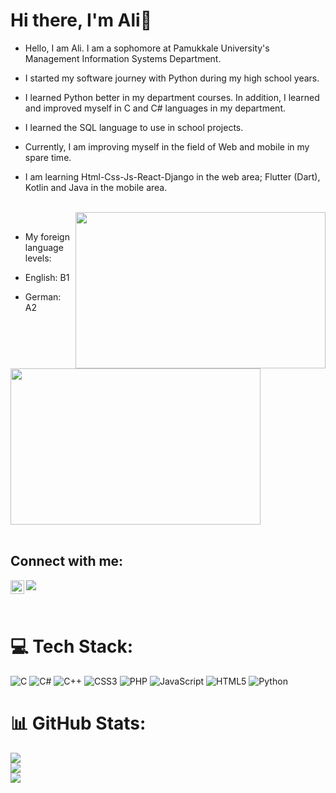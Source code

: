# Hi there, I'm Ali👋

* Hello, I am Ali. I am a sophomore at Pamukkale University's Management Information Systems Department.


* I started my software journey with Python during my high school years. 

* I learned Python better in my department courses. In addition, I learned and improved myself in C and C# languages ​​in my department.
* I learned the SQL language to use in school projects.
* Currently, I am improving myself in the field of Web and mobile in my spare time.
* I am learning Html-Css-Js-React-Django in the web area; Flutter (Dart), Kotlin and Java in the mobile area.
<br>
<img src="https://i.giphy.com/media/2IudUHdI075HL02Pkk/giphy.webp"  width="400" height="250" align="right" >
<br>

* My foreign language levels:

* English: B1
* German: A2

<br>

<img src="https://media4.giphy.com/media/v1.Y2lkPTc5MGI3NjExMmEzMzc3ZTNiZjY2MWI1MjJmMGY3OTM3NGRkNjc5ZTUzNjUyZGNlZSZjdD1n/2wgWwdQ05dAg64Dil6/giphy.gif"  width="400" height="250"  >




<br>
<br>

## Connect with me:

[![](https://visitcount.itsvg.in/api?id=alisuntur&icon=0&color=0)](https://visitcount.itsvg.in)
[<img  width="22" src="https://unpkg.com/simple-icons@v4/icons/linkedin.svg" align="left" />][linkedin]

[linkedin]: https://www.linkedin.com/in/alisuntur 

<br> 


# 💻 Tech Stack:
![C](https://img.shields.io/badge/c-%2300599C.svg?style=for-the-badge&logo=c&logoColor=white) ![C#](https://img.shields.io/badge/c%23-%23239120.svg?style=for-the-badge&logo=c-sharp&logoColor=white) ![C++](https://img.shields.io/badge/c++-%2300599C.svg?style=for-the-badge&logo=c%2B%2B&logoColor=white) ![CSS3](https://img.shields.io/badge/css3-%231572B6.svg?style=for-the-badge&logo=css3&logoColor=white) ![PHP](https://img.shields.io/badge/php-%23777BB4.svg?style=for-the-badge&logo=php&logoColor=white) ![JavaScript](https://img.shields.io/badge/javascript-%23323330.svg?style=for-the-badge&logo=javascript&logoColor=%23F7DF1E) ![HTML5](https://img.shields.io/badge/html5-%23E34F26.svg?style=for-the-badge&logo=html5&logoColor=white) ![Python](https://img.shields.io/badge/python-3670A0?style=for-the-badge&logo=python&logoColor=ffdd54)
# 📊 GitHub Stats:
![](https://github-readme-stats.vercel.app/api?username=alisuntur&theme=algolia&hide_border=false&include_all_commits=true&count_private=true)<br/>
![](https://github-readme-streak-stats.herokuapp.com/?user=alisuntur&theme=algolia&hide_border=false)<br/>
![](https://github-readme-stats.vercel.app/api/top-langs/?username=alisuntur&theme=algolia&hide_border=false&include_all_commits=true&count_private=true&layout=compact)






